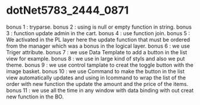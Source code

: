 # dotNet5783_2444_0871
bonus 1 : tryparse.
bonus 2 : using is null or empty function in string.
bonus 3 : function update admin in the cart. 
bonus 4 : use function join.
bonus 5 : We activated in the PL layer here the
          update function that must be ordered 
          from the manager which was a bonus
          in the logical layer.
bonus 6 : we use Triger attribute.
bonus 7 : we use Data Template to add a button 
          in the list view for example.
bonus 8 : we use in large kind of styls and also we put theme.
bonus 9 : we use control tamplate to creat the toggle button with the image basket.
bonus 10 : we use Command to make the button in the list view automatically updates and using in
           Icommand to wrap the list of the order with new function the update the amount and the
           price of the items.
bonus 11 : we use all the time in any window with data binding with out creat new function in the BO.
